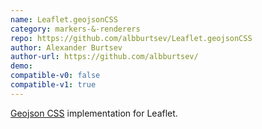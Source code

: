 ```yaml
---
name: Leaflet.geojsonCSS
category: markers-&-renderers
repo: https://github.com/albburtsev/Leaflet.geojsonCSS
author: Alexander Burtsev
author-url: https://github.com/albburtsev/
demo: 
compatible-v0: false
compatible-v1: true
---
```


<a href="http://wiki.openstreetmap.org/wiki/Geojson_CSS">Geojson CSS</a> implementation for Leaflet.
